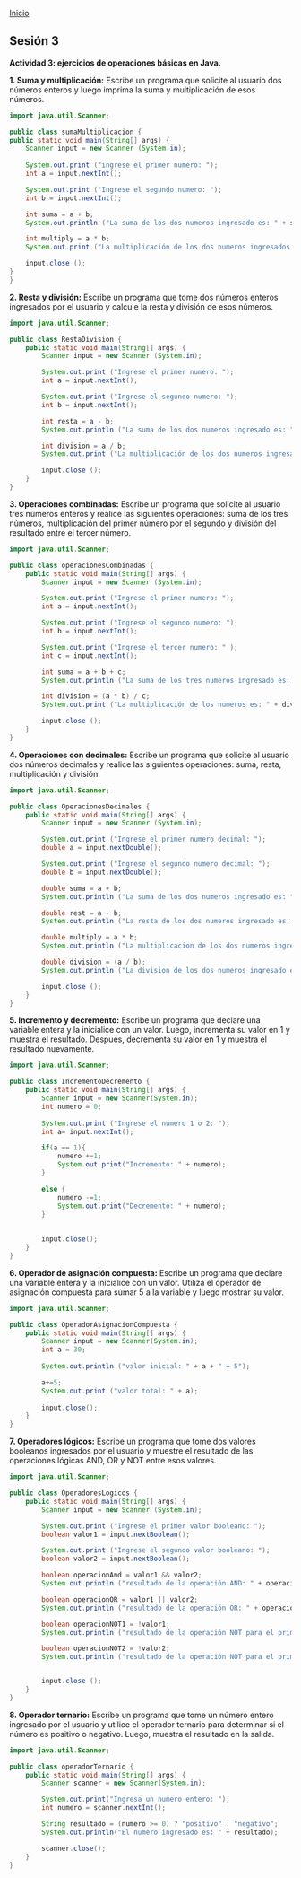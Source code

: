 <!-- No borrar o modificar -->
[Inicio](./index.md)

## Sesión 3 


**Actividad 3: ejercicios de operaciones básicas en Java.**

**1. Suma y multiplicación:** Escribe un programa que solicite al usuario dos números enteros y luego imprima la suma y multiplicación de esos números.

```java
import java.util.Scanner;

public class sumaMultiplicacion {
public static void main(String[] args) {
    Scanner input = new Scanner (System.in);
    
    System.out.print ("ingrese el primer numero: ");
    int a = input.nextInt(); 

    System.out.print ("Ingrese el segundo numero: ");
    int b = input.nextInt();

    int suma = a + b;
    System.out.println ("La suma de los dos numeros ingresado es: " + suma);

    int multiply = a * b;
    System.out.print ("La multiplicación de los dos numeros ingresados es: " + multiply);

    input.close ();
}
}
``` 

**2. Resta y división:** Escribe un programa que tome dos números enteros ingresados por el usuario y calcule la resta y división de esos números.

```java
import java.util.Scanner;

public class RestaDivision {
    public static void main(String[] args) {
        Scanner input = new Scanner (System.in);

        System.out.print ("Ingrese el primer numero: ");
        int a = input.nextInt();

        System.out.print ("Ingrese el segundo numero: ");
        int b = input.nextInt();

        int resta = a - b;
        System.out.println ("La suma de los dos numeros ingresado es: " + resta);

        int division = a / b;
        System.out.print ("La multiplicación de los dos numeros ingresados es: " + division);

        input.close ();
    }
}
```

**3. Operaciones combinadas:** Escribe un programa que solicite al usuario tres números enteros y realice las siguientes operaciones: suma de los tres números, multiplicación del primer número por el segundo y división del resultado entre el tercer número.

```java
import java.util.Scanner;

public class operacionesCombinadas {
    public static void main(String[] args) {
        Scanner input = new Scanner (System.in);

        System.out.print ("Ingrese el primer numero: ");
        int a = input.nextInt();

        System.out.print ("Ingrese el segundo numero: ");
        int b = input.nextInt();

        System.out.print ("Ingrese el tercer numero: " );
        int c = input.nextInt();

        int suma = a + b + c;
        System.out.println ("La suma de los tres numeros ingresado es: " + suma);

        int division = (a * b) / c;
        System.out.print ("La multiplicación de los numeros es: " + division);

        input.close ();
    }
}
```

**4. Operaciones con decimales:** Escribe un programa que solicite al usuario dos números decimales y realice las siguientes operaciones: suma, resta, multiplicación y división.

```java
import java.util.Scanner;

public class OperacionesDecimales {
    public static void main(String[] args) {
        Scanner input = new Scanner (System.in);

        System.out.print ("Ingrese el primer numero decimal: ");
        double a = input.nextDouble();

        System.out.print ("Ingrese el segundo numero decimal: ");
        double b = input.nextDouble();

        double suma = a + b;
        System.out.println ("La suma de los dos numeros ingresado es: " + suma);

        double rest = a - b;
        System.out.println ("La resta de los dos numeros ingresado es: " + rest);

        double multiply = a * b;
        System.out.println ("La multiplicacion de los dos numeros ingresado es: " + multiply);

        double division = (a / b);
        System.out.println ("La division de los dos numeros ingresado es: " + division);

        input.close ();
    }
}
```

**5. Incremento y decremento:** Escribe un programa que declare una variable entera y la inicialice con un valor. Luego, incrementa su valor en 1 y muestra el resultado. Después, decrementa su valor en 1 y muestra el resultado nuevamente.

```java
import java.util.Scanner;

public class IncrementoDecremento {
    public static void main(String[] args) {
        Scanner input = new Scanner(System.in);
        int numero = 0;
        
        System.out.print ("Ingrese el numero 1 o 2: ");
        int a= input.nextInt();

        if(a == 1){
            numero +=1;
            System.out.print("Incremento: " + numero);
        }

        else {
            numero -=1;
            System.out.print("Decremento: " + numero);
        }
        
        
        input.close();
    }
}
```

**6. Operador de asignación compuesta:** Escribe un programa que declare una variable entera y la inicialice con un valor. Utiliza el operador de asignación compuesta para sumar 5 a la variable y luego mostrar su valor.

```java
import java.util.Scanner;

public class OperadorAsignacionCompuesta {
    public static void main(String[] args) {
        Scanner input = new Scanner(System.in);
        int a = 30;
        
        System.out.println ("valor inicial: " + a + " + 5");

        a+=5;
        System.out.print ("valor total: " + a);
       
        input.close();
    }
}
```

**7. Operadores lógicos:** Escribe un programa que tome dos valores booleanos ingresados por el usuario y muestre el resultado de las operaciones lógicas AND, OR y NOT entre esos valores.

```java
import java.util.Scanner;

public class OperadoresLogicos {
    public static void main(String[] args) {
        Scanner input = new Scanner (System.in);

        System.out.print ("Ingrese el primer valor booleano: ");
        boolean valor1 = input.nextBoolean();

        System.out.print ("Ingrese el segundo valor booleano: ");
        boolean valor2 = input.nextBoolean();

        boolean operacionAnd = valor1 && valor2;
        System.out.println ("resultado de la operación AND: " + operacionAnd);

        boolean operacionOR = valor1 || valor2;
        System.out.println ("resultado de la operación OR: " + operacionOR);

        boolean operacionNOT1 = !valor1;
        System.out.println ("resultado de la operación NOT para el primer valor: " + operacionNOT1);

        boolean operacionNOT2 = !valor2;
        System.out.println ("resultado de la operación NOT para el primer valor: " + operacionNOT2);


        input.close ();
    }
}
```

**8. Operador ternario:** Escribe un programa que tome un número entero ingresado por el usuario y utilice el operador ternario para determinar si el número es positivo o negativo. Luego, muestra el resultado en la salida.

```java
import java.util.Scanner;

public class operadorTernario {
    public static void main(String[] args) {
        Scanner scanner = new Scanner(System.in);

        System.out.print("Ingresa un numero entero: ");
        int numero = scanner.nextInt();

        String resultado = (numero >= 0) ? "positivo" : "negativo";
        System.out.println("El numero ingresado es: " + resultado);

        scanner.close();
    }
}
```






